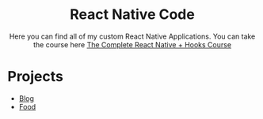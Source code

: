 <div align="center">
<h1>React Native Code</h1>
Here you can find all of my custom React Native Applications. You can take the course here <a href="https://www.udemy.com/the-complete-react-native-and-redux-course/">The Complete React Native + Hooks Course</a>
</div>

# Projects

- [Blog](https://github.com/rojasleon/react-native-code/tree/master/blog)
- [Food](https://github.com/rojasleon/react-native-code/tree/master/food)
